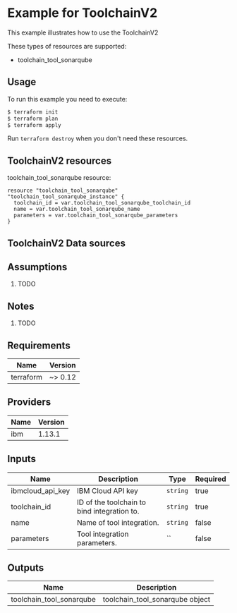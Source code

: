 # Example for ToolchainV2

This example illustrates how to use the ToolchainV2

These types of resources are supported:

* toolchain_tool_sonarqube

## Usage

To run this example you need to execute:

```bash
$ terraform init
$ terraform plan
$ terraform apply
```

Run `terraform destroy` when you don't need these resources.


## ToolchainV2 resources

toolchain_tool_sonarqube resource:

```hcl
resource "toolchain_tool_sonarqube" "toolchain_tool_sonarqube_instance" {
  toolchain_id = var.toolchain_tool_sonarqube_toolchain_id
  name = var.toolchain_tool_sonarqube_name
  parameters = var.toolchain_tool_sonarqube_parameters
}
```

## ToolchainV2 Data sources


## Assumptions

1. TODO

## Notes

1. TODO

## Requirements

| Name | Version |
|------|---------|
| terraform | ~> 0.12 |

## Providers

| Name | Version |
|------|---------|
| ibm | 1.13.1 |

## Inputs

| Name | Description | Type | Required |
|------|-------------|------|---------|
| ibmcloud\_api\_key | IBM Cloud API key | `string` | true |
| toolchain_id | ID of the toolchain to bind integration to. | `string` | true |
| name | Name of tool integration. | `string` | false |
| parameters | Tool integration parameters. | `` | false |

## Outputs

| Name | Description |
|------|-------------|
| toolchain_tool_sonarqube | toolchain_tool_sonarqube object |
